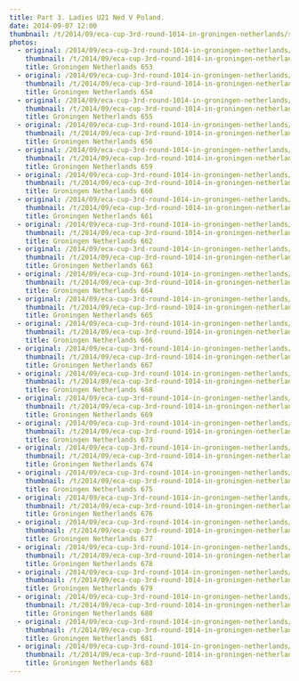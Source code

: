 ```yaml
---
title: Part 3. Ladies U21 Ned V Poland.
date: 2014-09-07 12:00
thumbnail: /t/2014/09/eca-cup-3rd-round-1014-in-groningen-netherlands/sunday-07-09-2014/part-3-ladies-u21-ned-v-poland/groningen-netherlands-653.jpg
photos:
  - original: /2014/09/eca-cup-3rd-round-1014-in-groningen-netherlands/sunday-07-09-2014/part-3-ladies-u21-ned-v-poland/groningen-netherlands-653.jpg
    thumbnail: /t/2014/09/eca-cup-3rd-round-1014-in-groningen-netherlands/sunday-07-09-2014/part-3-ladies-u21-ned-v-poland/groningen-netherlands-653.jpg
    title: Groningen Netherlands 653
  - original: /2014/09/eca-cup-3rd-round-1014-in-groningen-netherlands/sunday-07-09-2014/part-3-ladies-u21-ned-v-poland/groningen-netherlands-654.jpg
    thumbnail: /t/2014/09/eca-cup-3rd-round-1014-in-groningen-netherlands/sunday-07-09-2014/part-3-ladies-u21-ned-v-poland/groningen-netherlands-654.jpg
    title: Groningen Netherlands 654
  - original: /2014/09/eca-cup-3rd-round-1014-in-groningen-netherlands/sunday-07-09-2014/part-3-ladies-u21-ned-v-poland/groningen-netherlands-655.jpg
    thumbnail: /t/2014/09/eca-cup-3rd-round-1014-in-groningen-netherlands/sunday-07-09-2014/part-3-ladies-u21-ned-v-poland/groningen-netherlands-655.jpg
    title: Groningen Netherlands 655
  - original: /2014/09/eca-cup-3rd-round-1014-in-groningen-netherlands/sunday-07-09-2014/part-3-ladies-u21-ned-v-poland/groningen-netherlands-656.jpg
    thumbnail: /t/2014/09/eca-cup-3rd-round-1014-in-groningen-netherlands/sunday-07-09-2014/part-3-ladies-u21-ned-v-poland/groningen-netherlands-656.jpg
    title: Groningen Netherlands 656
  - original: /2014/09/eca-cup-3rd-round-1014-in-groningen-netherlands/sunday-07-09-2014/part-3-ladies-u21-ned-v-poland/groningen-netherlands-659.jpg
    thumbnail: /t/2014/09/eca-cup-3rd-round-1014-in-groningen-netherlands/sunday-07-09-2014/part-3-ladies-u21-ned-v-poland/groningen-netherlands-659.jpg
    title: Groningen Netherlands 659
  - original: /2014/09/eca-cup-3rd-round-1014-in-groningen-netherlands/sunday-07-09-2014/part-3-ladies-u21-ned-v-poland/groningen-netherlands-660.jpg
    thumbnail: /t/2014/09/eca-cup-3rd-round-1014-in-groningen-netherlands/sunday-07-09-2014/part-3-ladies-u21-ned-v-poland/groningen-netherlands-660.jpg
    title: Groningen Netherlands 660
  - original: /2014/09/eca-cup-3rd-round-1014-in-groningen-netherlands/sunday-07-09-2014/part-3-ladies-u21-ned-v-poland/groningen-netherlands-661.jpg
    thumbnail: /t/2014/09/eca-cup-3rd-round-1014-in-groningen-netherlands/sunday-07-09-2014/part-3-ladies-u21-ned-v-poland/groningen-netherlands-661.jpg
    title: Groningen Netherlands 661
  - original: /2014/09/eca-cup-3rd-round-1014-in-groningen-netherlands/sunday-07-09-2014/part-3-ladies-u21-ned-v-poland/groningen-netherlands-662.jpg
    thumbnail: /t/2014/09/eca-cup-3rd-round-1014-in-groningen-netherlands/sunday-07-09-2014/part-3-ladies-u21-ned-v-poland/groningen-netherlands-662.jpg
    title: Groningen Netherlands 662
  - original: /2014/09/eca-cup-3rd-round-1014-in-groningen-netherlands/sunday-07-09-2014/part-3-ladies-u21-ned-v-poland/groningen-netherlands-663.jpg
    thumbnail: /t/2014/09/eca-cup-3rd-round-1014-in-groningen-netherlands/sunday-07-09-2014/part-3-ladies-u21-ned-v-poland/groningen-netherlands-663.jpg
    title: Groningen Netherlands 663
  - original: /2014/09/eca-cup-3rd-round-1014-in-groningen-netherlands/sunday-07-09-2014/part-3-ladies-u21-ned-v-poland/groningen-netherlands-664.jpg
    thumbnail: /t/2014/09/eca-cup-3rd-round-1014-in-groningen-netherlands/sunday-07-09-2014/part-3-ladies-u21-ned-v-poland/groningen-netherlands-664.jpg
    title: Groningen Netherlands 664
  - original: /2014/09/eca-cup-3rd-round-1014-in-groningen-netherlands/sunday-07-09-2014/part-3-ladies-u21-ned-v-poland/groningen-netherlands-665.jpg
    thumbnail: /t/2014/09/eca-cup-3rd-round-1014-in-groningen-netherlands/sunday-07-09-2014/part-3-ladies-u21-ned-v-poland/groningen-netherlands-665.jpg
    title: Groningen Netherlands 665
  - original: /2014/09/eca-cup-3rd-round-1014-in-groningen-netherlands/sunday-07-09-2014/part-3-ladies-u21-ned-v-poland/groningen-netherlands-666.jpg
    thumbnail: /t/2014/09/eca-cup-3rd-round-1014-in-groningen-netherlands/sunday-07-09-2014/part-3-ladies-u21-ned-v-poland/groningen-netherlands-666.jpg
    title: Groningen Netherlands 666
  - original: /2014/09/eca-cup-3rd-round-1014-in-groningen-netherlands/sunday-07-09-2014/part-3-ladies-u21-ned-v-poland/groningen-netherlands-667.jpg
    thumbnail: /t/2014/09/eca-cup-3rd-round-1014-in-groningen-netherlands/sunday-07-09-2014/part-3-ladies-u21-ned-v-poland/groningen-netherlands-667.jpg
    title: Groningen Netherlands 667
  - original: /2014/09/eca-cup-3rd-round-1014-in-groningen-netherlands/sunday-07-09-2014/part-3-ladies-u21-ned-v-poland/groningen-netherlands-668.jpg
    thumbnail: /t/2014/09/eca-cup-3rd-round-1014-in-groningen-netherlands/sunday-07-09-2014/part-3-ladies-u21-ned-v-poland/groningen-netherlands-668.jpg
    title: Groningen Netherlands 668
  - original: /2014/09/eca-cup-3rd-round-1014-in-groningen-netherlands/sunday-07-09-2014/part-3-ladies-u21-ned-v-poland/groningen-netherlands-669.jpg
    thumbnail: /t/2014/09/eca-cup-3rd-round-1014-in-groningen-netherlands/sunday-07-09-2014/part-3-ladies-u21-ned-v-poland/groningen-netherlands-669.jpg
    title: Groningen Netherlands 669
  - original: /2014/09/eca-cup-3rd-round-1014-in-groningen-netherlands/sunday-07-09-2014/part-3-ladies-u21-ned-v-poland/groningen-netherlands-673.jpg
    thumbnail: /t/2014/09/eca-cup-3rd-round-1014-in-groningen-netherlands/sunday-07-09-2014/part-3-ladies-u21-ned-v-poland/groningen-netherlands-673.jpg
    title: Groningen Netherlands 673
  - original: /2014/09/eca-cup-3rd-round-1014-in-groningen-netherlands/sunday-07-09-2014/part-3-ladies-u21-ned-v-poland/groningen-netherlands-674.jpg
    thumbnail: /t/2014/09/eca-cup-3rd-round-1014-in-groningen-netherlands/sunday-07-09-2014/part-3-ladies-u21-ned-v-poland/groningen-netherlands-674.jpg
    title: Groningen Netherlands 674
  - original: /2014/09/eca-cup-3rd-round-1014-in-groningen-netherlands/sunday-07-09-2014/part-3-ladies-u21-ned-v-poland/groningen-netherlands-675.jpg
    thumbnail: /t/2014/09/eca-cup-3rd-round-1014-in-groningen-netherlands/sunday-07-09-2014/part-3-ladies-u21-ned-v-poland/groningen-netherlands-675.jpg
    title: Groningen Netherlands 675
  - original: /2014/09/eca-cup-3rd-round-1014-in-groningen-netherlands/sunday-07-09-2014/part-3-ladies-u21-ned-v-poland/groningen-netherlands-676.jpg
    thumbnail: /t/2014/09/eca-cup-3rd-round-1014-in-groningen-netherlands/sunday-07-09-2014/part-3-ladies-u21-ned-v-poland/groningen-netherlands-676.jpg
    title: Groningen Netherlands 676
  - original: /2014/09/eca-cup-3rd-round-1014-in-groningen-netherlands/sunday-07-09-2014/part-3-ladies-u21-ned-v-poland/groningen-netherlands-677.jpg
    thumbnail: /t/2014/09/eca-cup-3rd-round-1014-in-groningen-netherlands/sunday-07-09-2014/part-3-ladies-u21-ned-v-poland/groningen-netherlands-677.jpg
    title: Groningen Netherlands 677
  - original: /2014/09/eca-cup-3rd-round-1014-in-groningen-netherlands/sunday-07-09-2014/part-3-ladies-u21-ned-v-poland/groningen-netherlands-678.jpg
    thumbnail: /t/2014/09/eca-cup-3rd-round-1014-in-groningen-netherlands/sunday-07-09-2014/part-3-ladies-u21-ned-v-poland/groningen-netherlands-678.jpg
    title: Groningen Netherlands 678
  - original: /2014/09/eca-cup-3rd-round-1014-in-groningen-netherlands/sunday-07-09-2014/part-3-ladies-u21-ned-v-poland/groningen-netherlands-679.jpg
    thumbnail: /t/2014/09/eca-cup-3rd-round-1014-in-groningen-netherlands/sunday-07-09-2014/part-3-ladies-u21-ned-v-poland/groningen-netherlands-679.jpg
    title: Groningen Netherlands 679
  - original: /2014/09/eca-cup-3rd-round-1014-in-groningen-netherlands/sunday-07-09-2014/part-3-ladies-u21-ned-v-poland/groningen-netherlands-680.jpg
    thumbnail: /t/2014/09/eca-cup-3rd-round-1014-in-groningen-netherlands/sunday-07-09-2014/part-3-ladies-u21-ned-v-poland/groningen-netherlands-680.jpg
    title: Groningen Netherlands 680
  - original: /2014/09/eca-cup-3rd-round-1014-in-groningen-netherlands/sunday-07-09-2014/part-3-ladies-u21-ned-v-poland/groningen-netherlands-681.jpg
    thumbnail: /t/2014/09/eca-cup-3rd-round-1014-in-groningen-netherlands/sunday-07-09-2014/part-3-ladies-u21-ned-v-poland/groningen-netherlands-681.jpg
    title: Groningen Netherlands 681
  - original: /2014/09/eca-cup-3rd-round-1014-in-groningen-netherlands/sunday-07-09-2014/part-3-ladies-u21-ned-v-poland/groningen-netherlands-683.jpg
    thumbnail: /t/2014/09/eca-cup-3rd-round-1014-in-groningen-netherlands/sunday-07-09-2014/part-3-ladies-u21-ned-v-poland/groningen-netherlands-683.jpg
    title: Groningen Netherlands 683
---
```

